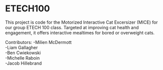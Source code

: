 # ETECH100
This project is code for the Motorized Interactive Cat Excersizer (MICE) for our group ETECH 100 class. Targeted at improving cat health and engagement, it offers interactive mealtimes for bored or overweight cats.

Contributors:
-Milien McDermott  
-Liam Gallagher  
-Ben Cwiekowski  
-Michelle Raboin  
-Jacob Hillebrand  
